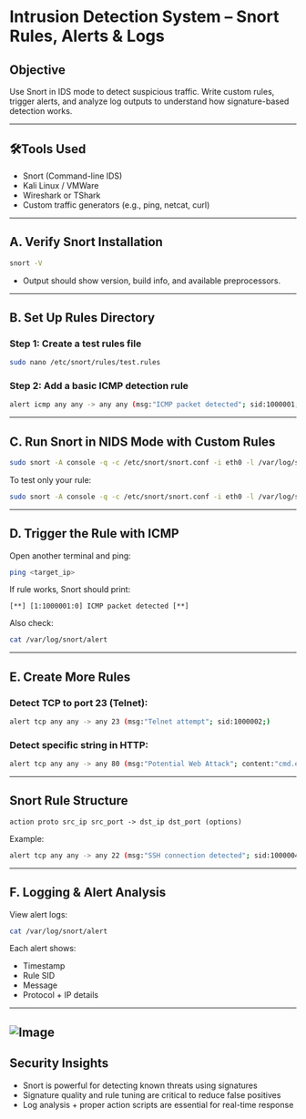 # Intrusion Detection System – Snort Rules, Alerts & Logs

## Objective  
Use Snort in IDS mode to detect suspicious traffic. Write custom rules, trigger alerts, and analyze log outputs to understand how signature-based detection works.

---

## 🛠Tools Used  
- Snort (Command-line IDS)  
- Kali Linux / VMWare  
- Wireshark or TShark 
- Custom traffic generators (e.g., ping, netcat, curl)

---

## A. Verify Snort Installation

```bash
snort -V
```

- Output should show version, build info, and available preprocessors.

---

## B. Set Up Rules Directory

### Step 1: Create a test rules file
```bash
sudo nano /etc/snort/rules/test.rules
```

### Step 2: Add a basic ICMP detection rule
```bash
alert icmp any any -> any any (msg:"ICMP packet detected"; sid:1000001;)
```

---

## C. Run Snort in NIDS Mode with Custom Rules

```bash
sudo snort -A console -q -c /etc/snort/snort.conf -i eth0 -l /var/log/snort -K ascii
```

To test only your rule:
```bash
sudo snort -A console -q -c /etc/snort/snort.conf -i eth0 -l /var/log/snort -K ascii -r test.pcap -s 65535
```

---

## D. Trigger the Rule with ICMP

Open another terminal and ping:
```bash
ping <target_ip>
```

If rule works, Snort should print:
```
[**] [1:1000001:0] ICMP packet detected [**]
```

Also check:
```bash
cat /var/log/snort/alert
```

---

## E. Create More Rules

### Detect TCP to port 23 (Telnet):
```bash
alert tcp any any -> any 23 (msg:"Telnet attempt"; sid:1000002;)
```

### Detect specific string in HTTP:
```bash
alert tcp any any -> any 80 (msg:"Potential Web Attack"; content:"cmd.exe"; sid:1000003;)
```

---

## Snort Rule Structure

```
action proto src_ip src_port -> dst_ip dst_port (options)
```

Example:
```bash
alert tcp any any -> any 22 (msg:"SSH connection detected"; sid:1000004;)
```

---

## F. Logging & Alert Analysis

View alert logs:
```bash
cat /var/log/snort/alert
```

Each alert shows:
- Timestamp  
- Rule SID  
- Message  
- Protocol + IP details

---
![Image](https://github.com/user-attachments/assets/69117049-428d-4c95-91b0-a671c259eef4)
---
## Security Insights

- Snort is powerful for detecting known threats using signatures  
- Signature quality and rule tuning are critical to reduce false positives  
- Log analysis + proper action scripts are essential for real-time response

